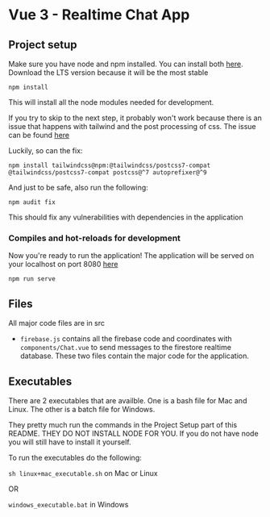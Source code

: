# Vue 3 - Realtime Chat App

## Project setup
Make sure you have node and npm installed. You can install both [here](https://nodejs.org/en/download/). Download the LTS version because it will be the most stable
```
npm install
```
This will install all the node modules needed for development. 

If you try to skip to the next step, it probably won't work because there is an issue that happens with tailwind and the post processing of css. The issue can be found [here](https://github.com/forsartis/vue-cli-plugin-tailwind/issues/32)

Luckily, so can the fix:
```
npm install tailwindcss@npm:@tailwindcss/postcss7-compat @tailwindcss/postcss7-compat postcss@^7 autoprefixer@^9
```

And just to be safe, also run the following:
```
npm audit fix
```

This should fix any vulnerabilities with dependencies in the application 
### Compiles and hot-reloads for development
Now you're ready to run the application! The application will be served on your localhost on port 8080 [here](http://localhost:8080/)

```
npm run serve
```

## Files
All major code files are in src

- `firebase.js` contains all the firebase code and coordinates with `components/Chat.vue` to send messages to the firestore realtime database. These two files contain the major code for the application. 

## Executables
There are 2 executables that are availble. One is a bash file for Mac and Linux. The other is a batch file for Windows. 

They pretty much run the commands in the Project Setup part of this README. THEY DO NOT INSTALL NODE FOR YOU. If you do not have node you will still have to install it yourself. 

To run the executables do the following:

`sh linux+mac_executable.sh` on Mac or Linux

OR

`windows_executable.bat` in Windows

